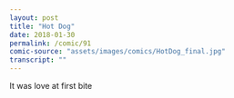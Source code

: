 ```yaml
---
layout: post
title: "Hot Dog"
date: 2018-01-30
permalink: /comic/91
comic-source: "assets/images/comics/HotDog_final.jpg"
transcript: ""
---
```


It was love at first bite
